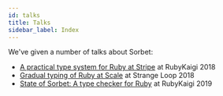 ```yaml
---
id: talks
title: Talks
sidebar_label: Index
---
```


We've given a number of talks about Sorbet:

- [A practical type system for Ruby at Stripe](ruby-kaigi-2018.md) at RubyKaigi 2018
- [Gradual typing of Ruby at Scale](strange-loop-2018.md) at Strange Loop 2018
- [State of Sorbet: A type checker for Ruby](ruby-kaigi-2019.md) at RubyKaigi
  2019
